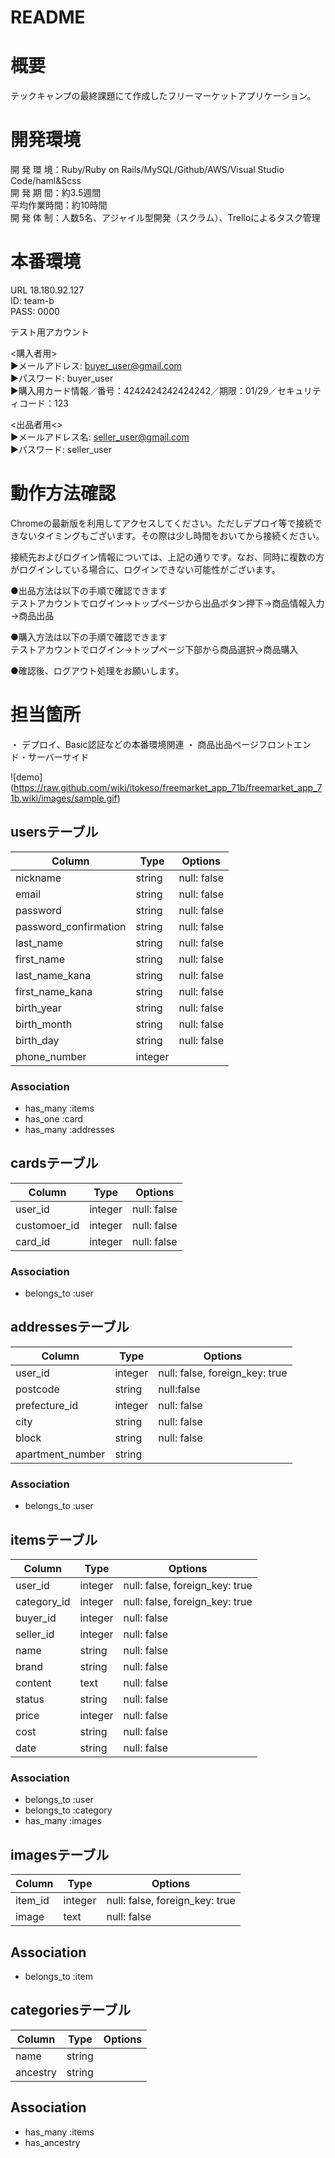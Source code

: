 # README

# 概要
テックキャンプの最終課題にて作成したフリーマーケットアプリケーション。

# 開発環境
開 発 環 境：Ruby/Ruby on Rails/MySQL/Github/AWS/Visual Studio Code/haml&Scss<br>
開 発 期 間：約3.5週間<br>
平均作業時間：約10時間<br>
開 発 体 制：人数5名、アジャイル型開発（スクラム）、Trelloによるタスク管理<br>

# 本番環境

URL 18.180.92.127 <br>
ID: team-b<br>
PASS: 0000<br>

テスト用アカウント<br>

<購入者用><br>
▶︎メールアドレス: buyer_user@gmail.com<br>
▶︎パスワード: buyer_user<br>
▶︎購入用カード情報／番号：4242424242424242／期限：01/29／セキュリティコード：123<br>

<出品者用<><br>
▶︎メールアドレス名: seller_user@gmail.com<br>
▶︎パスワード: seller_user<br>

# 動作方法確認

Chromeの最新版を利用してアクセスしてください。ただしデプロイ等で接続できないタイミングもございます。その際は少し時間をおいてから接続ください。<br>

接続先およびログイン情報については、上記の通りです。なお、同時に複数の方がログインしている場合に、ログインできない可能性がございます。<br>

●出品方法は以下の手順で確認できます<br>
テストアカウントでログイン→トップページから出品ボタン押下→商品情報入力→商品出品<br>

●購入方法は以下の手順で確認できます<br>
テストアカウントでログイン→トップページ下部から商品選択→商品購入<br>

●確認後、ログアウト処理をお願いします。<br>

# 担当箇所
・ デプロイ、Basic認証などの本番環境関連
・ 商品出品ページフロントエンド・サーバーサイド 

![demo]</br>
(https://raw.github.com/wiki/itokeso/freemarket_app_71b/freemarket_app_71b.wiki/images/sample.gif)


## usersテーブル
|Column|Type|Options|
|------|----|-------|
|nickname|string|null: false|
|email|string|null: false|
|password|string|null: false|
|password_confirmation|string|null: false|
|last_name|string|null: false|
|first_name|string|null: false|
|last_name_kana|string|null: false|
|first_name_kana|string|null: false|
|birth_year|string|null: false|
|birth_month|string|null: false|
|birth_day|string|null: false|
|phone_number|integer||

### Association
- has_many :items
- has_one  :card
- has_many :addresses

## cardsテーブル  
|Column|Type|Options|
|------|----|-------|
|user_id|integer|null: false|
|customoer_id|integer|null: false|
|card_id|integer|null: false|

### Association
- belongs_to :user

## addressesテーブル
|Column|Type|Options|
|------|----|-------|
|user_id|integer|null: false, foreign_key: true|
|postcode|string|null:false|
|prefecture_id|integer|null: false|
|city|string|null: false|
|block|string|null: false|
|apartment_number|string||
### Association
- belongs_to :user


## itemsテーブル  
|Column|Type|Options|
|------|----|-------|
|user_id|integer|null: false, foreign_key: true|
|category_id|integer|null: false, foreign_key: true|
|buyer_id|integer|null: false|
|seller_id|integer|null: false|
|name|string|null: false|
|brand|string|null: false|
|content|text|null: false|
|status|string|null: false|
|price|integer|null: false|
|cost|string|null: false|
|date|string|null: false|

### Association
- belongs_to :user
- belongs_to :category
- has_many :images


## imagesテーブル
|Column|Type|Options|
|------|----|-------|
|item_id|integer|null: false, foreign_key: true|
|image|text|null: false|
## Association
- belongs_to :item


## categoriesテーブル   
|Column|Type|Options|
|------|----|-------|
|name|string||
|ancestry|string||

## Association
- has_many :items
- has_ancestry
